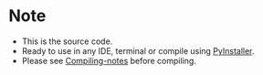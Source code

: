 # Note
- This is the source code.
- Ready to use in any IDE, terminal or compile using [PyInstaller](https://pypi.org/project/pyinstaller/).
- Please see [Compiling-notes](https://github.com/joseph-liew/Diverse-Assign/tree/main/Compiling-notes) before compiling.
